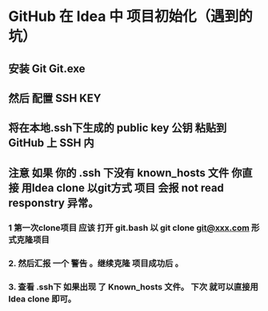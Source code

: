 #  GitHub 在 Idea 中 项目初始化（遇到的坑）

  ##  安装 Git  Git.exe 

  ##  然后 配置 SSH KEY 
  
  ## 将在本地.ssh下生成的 public key 公钥 粘贴到 GitHub 上 SSH 内
  
  ## 注意 如果 你的 .ssh 下没有 known_hosts 文件 你直接 用Idea clone  以git方式 项目 会报 not read responstry 异常。
  
   ### 1 第一次clone项目 应该  打开 git.bash 以 git clone git@xxx.com 形式克隆项目  
   ### 2. 然后汇报 一个 警告 。继续克隆 项目成功后 。
   ### 3. 查看 .ssh下 如果出现 了 Known_hosts 文件。 下次 就可以直接用 Idea clone 即可。   